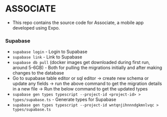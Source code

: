 # ASSOCIATE
- This repo contains the source code for Associate, a mobile app developed using Expo.


### Supabase
- `supabase login` - Login to Supabase
- `supabase link` - Link to Supabase
- `supabase db pull` (docker images get downloaded during first run, around 5-6GB) - Both for pulling the migrations initially and after making changes to the database
- Go to supabase table editor or sql editor -> create new schema or update any fields -> run the above command to get the migration details in a new file -> Run the below command to get the updated types
- `supabase gen types typescript --project-id <project-id> > types/supabase.ts` - Generate types for Supabase
- `supabase gen types typescript --project-id wntqnjihnnndgkmnlvqc > types/supabase.ts`